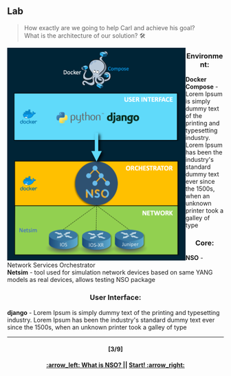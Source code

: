 ## Lab
> How exactly are we going to help Carl and achieve his goal?  
> What is the architecture of our solution? :hammer_and_wrench:

<p align="center">
<img align="left" width=415 src="/readme/lab.png"></img>
<h3 align="center">Environment:</h3>
<b>Docker Compose</b> - Lorem Ipsum is simply dummy text of the printing and typesetting industry. Lorem Ipsum has been the industry's standard dummy text ever since the 1500s, when an unknown printer took a galley of type
<h3 align="center">Core:</h3>
<b>NSO</b> - Network Services Orchestrator
</br>
<b>Netsim</b> - tool used for simulation network devices based on same YANG models as real devices, allows testing NSO package
<h3 align="center">User Interface:</h3>
<b>django</b> - Lorem Ipsum is simply dummy text of the printing and typesetting industry. Lorem Ipsum has been the industry's standard dummy text ever since the 1500s, when an unknown printer took a galley of type
</p>  

---
<h4 align="center">[3/9]</h4>
<h4 align="center"> <a href="/readme/1.md"> :arrow_left: What is NSO? </a> || <a href="/readme/3.md"> Start! :arrow_right: </a> </h4>
